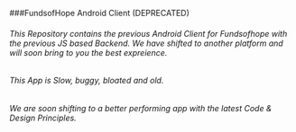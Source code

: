 ###FundsofHope Android Client (DEPRECATED)

###### This Repository contains the previous Android Client for Fundsofhope with the previous JS based Backend. We have shifted to another platform and will soon bring to you the best expreience.<br>
###### This App is Slow, buggy, bloated and old.<br> 
###### We are soon shifting to a better performing app with the latest Code & Design Principles.
